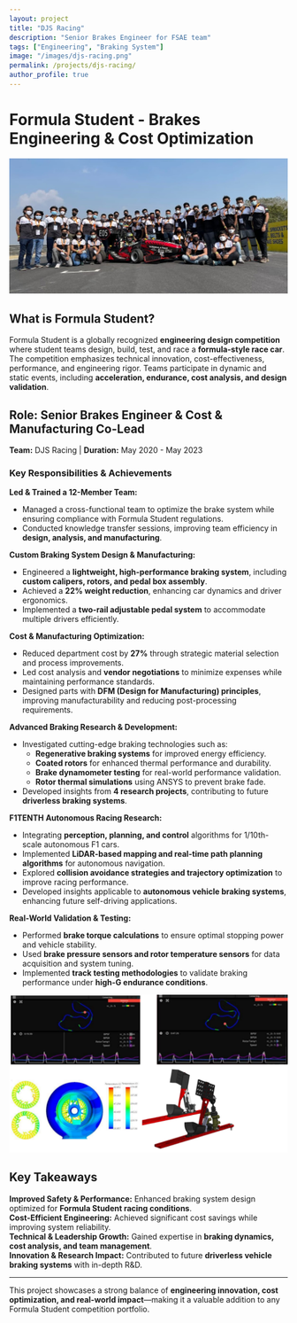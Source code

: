 ```yaml
---
layout: project
title: "DJS Racing"
description: "Senior Brakes Engineer for FSAE team"
tags: ["Engineering", "Braking System"]
image: "/images/djs-racing.png"
permalink: /projects/djs-racing/
author_profile: true
---
```


# **Formula Student - Brakes Engineering & Cost Optimization**
![DJS Racing](/images/djs-racing_kari.png)
## **What is Formula Student?**
Formula Student is a globally recognized **engineering design competition** where student teams design, build, test, and race a **formula-style race car**. The competition emphasizes technical innovation, cost-effectiveness, performance, and engineering rigor. Teams participate in dynamic and static events, including **acceleration, endurance, cost analysis, and design validation**.

## **Role: Senior Brakes Engineer & Cost & Manufacturing Co-Lead**
**Team:** DJS Racing | **Duration:** May 2020 - May 2023

### **Key Responsibilities & Achievements**
 **Led & Trained a 12-Member Team:**
- Managed a cross-functional team to optimize the brake system while ensuring compliance with Formula Student regulations.
- Conducted knowledge transfer sessions, improving team efficiency in **design, analysis, and manufacturing**.

 **Custom Braking System Design & Manufacturing:**
- Engineered a **lightweight, high-performance braking system**, including **custom calipers, rotors, and pedal box assembly**.
- Achieved a **22% weight reduction**, enhancing car dynamics and driver ergonomics.
- Implemented a **two-rail adjustable pedal system** to accommodate multiple drivers efficiently.

 **Cost & Manufacturing Optimization:**
- Reduced department cost by **27%** through strategic material selection and process improvements.
- Led cost analysis and **vendor negotiations** to minimize expenses while maintaining performance standards.
- Designed parts with **DFM (Design for Manufacturing) principles**, improving manufacturability and reducing post-processing requirements.

 **Advanced Braking Research & Development:**
- Investigated cutting-edge braking technologies such as:
  - **Regenerative braking systems** for improved energy efficiency.
  - **Coated rotors** for enhanced thermal performance and durability.
  - **Brake dynamometer testing** for real-world performance validation.
  - **Rotor thermal simulations** using ANSYS to prevent brake fade.
- Developed insights from **4 research projects**, contributing to future **driverless braking systems**.

**F1TENTH Autonomous Racing Research:**
- Integrating **perception, planning, and control** algorithms for 1/10th-scale autonomous F1 cars.
- Implemented **LiDAR-based mapping and real-time path planning algorithms** for autonomous navigation.
- Explored **collision avoidance strategies and trajectory optimization** to improve racing performance.
- Developed insights applicable to **autonomous vehicle braking systems**, enhancing future self-driving applications.

 **Real-World Validation & Testing:**
- Performed **brake torque calculations** to ensure optimal stopping power and vehicle stability.
- Used **brake pressure sensors and rotor temperature sensors** for data acquisition and system tuning.
- Implemented **track testing methodologies** to validate braking performance under **high-G endurance conditions**.

![Design And Simulation](/images/racing_0.png)

## **Key Takeaways**
 **Improved Safety & Performance:** Enhanced braking system design optimized for **Formula Student racing conditions**.  
 **Cost-Efficient Engineering:** Achieved significant cost savings while improving system reliability.  
 **Technical & Leadership Growth:** Gained expertise in **braking dynamics, cost analysis, and team management**.  
 **Innovation & Research Impact:** Contributed to future **driverless vehicle braking systems** with in-depth R&D.  

---
This project showcases a strong balance of **engineering innovation, cost optimization, and real-world impact**—making it a valuable addition to any Formula Student competition portfolio. 


